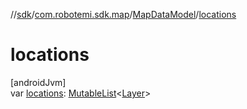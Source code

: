 //[sdk](../../../index.md)/[com.robotemi.sdk.map](../index.md)/[MapDataModel](index.md)/[locations](locations.md)

# locations

[androidJvm]\
var [locations](locations.md): [MutableList](https://kotlinlang.org/api/latest/jvm/stdlib/kotlin.collections/-mutable-list/index.html)&lt;[Layer](../-layer/index.md)&gt;
